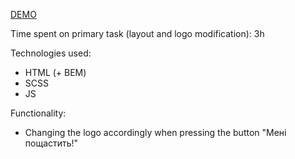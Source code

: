[DEMO](https://voronevska.github.io/Google_Oddity/)

Time spent on primary task (layout and logo modification): 3h

Technologies used:
- HTML (+ BEM)
- SCSS
- JS

Functionality:
- Changing the logo accordingly when pressing the button "Мені пощастить!"
